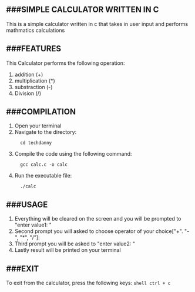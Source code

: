 ###SIMPLE CALCULATOR WRITTEN IN C
-----------------------------------------------------------------------------------------------------
This is a simple calculator written in c that takes in user input and performs mathmatics calculations

###FEATURES
-----------------------------------------------------------------------------------------------------
This Calculator performs the following operation:

1. addition (+)
2. multiplication (*)
3. substraction (-)
4. Division (/)

###COMPILATION
-------------------------------------------------------------------------------------------------------
1. Open your terminal
2. Navigate to the directory:
    ```shell
      cd techdanny
    ```
3. Compile the code using the following command:
    ```shell
      gcc calc.c -o calc
    ```
4. Run the executable file:
    ```shell
      ./calc
    ```

###USAGE
-----------------------------------------------------------------------------------------------------------
1. Everything will be cleared on the screen and you will be prompted to "enter value1: "
2. Second prompt you will asked to choose operator of your choice["+". "-", "*", "/"]: 
3. Third prompt you will be asked to "enter value2: "
4. Lastly result will be printed on your terminal

###EXIT
-----------------------------------------------------------------------------------------------------------
To exit from the calculator, press the following keys:
    ```shell
     ctrl + c
    ```
